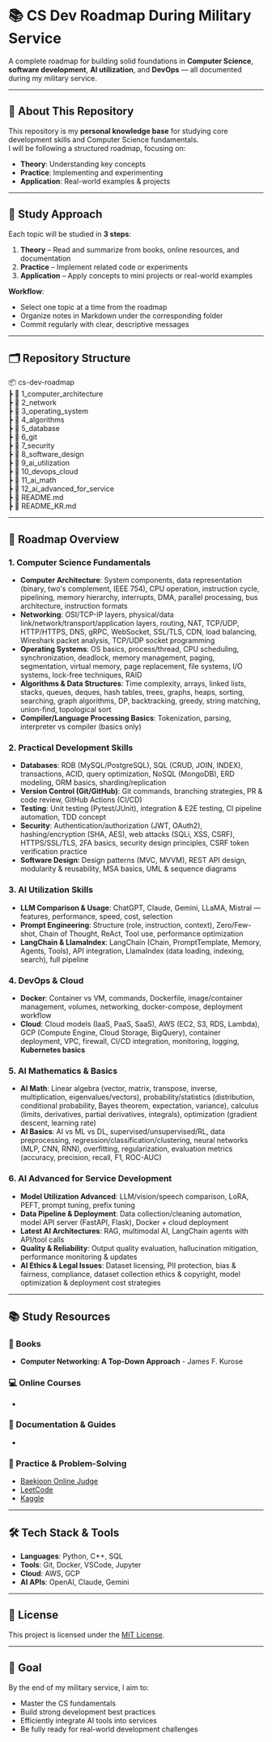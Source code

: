 # 📚 CS Dev Roadmap During Military Service

A complete roadmap for building solid foundations in **Computer Science**, **software development**, **AI utilization**, and **DevOps** — all documented during my military service.  

---

## 📌 About This Repository
This repository is my **personal knowledge base** for studying core development skills and Computer Science fundamentals.  
I will be following a structured roadmap, focusing on:
- **Theory**: Understanding key concepts
- **Practice**: Implementing and experimenting
- **Application**: Real-world examples & projects

---

## 📅 Study Approach
Each topic will be studied in **3 steps**:
1. **Theory** – Read and summarize from books, online resources, and documentation
2. **Practice** – Implement related code or experiments
3. **Application** – Apply concepts to mini projects or real-world examples

**Workflow**:
- Select one topic at a time from the roadmap
- Organize notes in Markdown under the corresponding folder
- Commit regularly with clear, descriptive messages

---

## 🗂 Repository Structure
📦 cs-dev-roadmap  
┣ 📂 1_computer_architecture  
┣ 📂 2_network  
┣ 📂 3_operating_system  
┣ 📂 4_algorithms  
┣ 📂 5_database  
┣ 📂 6_git  
┣ 📂 7_security  
┣ 📂 8_software_design  
┣ 📂 9_ai_utilization  
┣ 📂 10_devops_cloud  
┣ 📂 11_ai_math  
┣ 📂 12_ai_advanced_for_service  
┣ 📜 README.md  
┣ 📜 README_KR.md  

---

## 🧩 Roadmap Overview

### 1. Computer Science Fundamentals
- **Computer Architecture**: System components, data representation (binary, two's complement, IEEE 754), CPU operation, instruction cycle, pipelining, memory hierarchy, interrupts, DMA, parallel processing, bus architecture, instruction formats
- **Networking**: OSI/TCP-IP layers, physical/data link/network/transport/application layers, routing, NAT, TCP/UDP, HTTP/HTTPS, DNS, gRPC, WebSocket, SSL/TLS, CDN, load balancing, Wireshark packet analysis, TCP/UDP socket programming
- **Operating Systems**: OS basics, process/thread, CPU scheduling, synchronization, deadlock, memory management, paging, segmentation, virtual memory, page replacement, file systems, I/O systems, lock-free techniques, RAID
- **Algorithms & Data Structures**: Time complexity, arrays, linked lists, stacks, queues, deques, hash tables, trees, graphs, heaps, sorting, searching, graph algorithms, DP, backtracking, greedy, string matching, union-find, topological sort
- **Compiler/Language Processing Basics**: Tokenization, parsing, interpreter vs compiler (basics only)

### 2. Practical Development Skills
- **Databases**: RDB (MySQL/PostgreSQL), SQL (CRUD, JOIN, INDEX), transactions, ACID, query optimization, NoSQL (MongoDB), ERD modeling, ORM basics, sharding/replication
- **Version Control (Git/GitHub)**: Git commands, branching strategies, PR & code review, GitHub Actions (CI/CD)
- **Testing**: Unit testing (Pytest/JUnit), integration & E2E testing, CI pipeline automation, TDD concept
- **Security**: Authentication/authorization (JWT, OAuth2), hashing/encryption (SHA, AES), web attacks (SQLi, XSS, CSRF), HTTPS/SSL/TLS, 2FA basics, security design principles, CSRF token verification practice
- **Software Design**: Design patterns (MVC, MVVM), REST API design, modularity & reusability, MSA basics, UML & sequence diagrams

### 3. AI Utilization Skills
- **LLM Comparison & Usage**: ChatGPT, Claude, Gemini, LLaMA, Mistral — features, performance, speed, cost, selection
- **Prompt Engineering**: Structure (role, instruction, context), Zero/Few-shot, Chain of Thought, ReAct, Tool use, performance optimization
- **LangChain & LlamaIndex**: LangChain (Chain, PromptTemplate, Memory, Agents, Tools), API integration, LlamaIndex (data loading, indexing, search), full pipeline

### 4. DevOps & Cloud
- **Docker**: Container vs VM, commands, Dockerfile, image/container management, volumes, networking, docker-compose, deployment workflow
- **Cloud**: Cloud models (IaaS, PaaS, SaaS), AWS (EC2, S3, RDS, Lambda), GCP (Compute Engine, Cloud Storage, BigQuery), container deployment, VPC, firewall, CI/CD integration, monitoring, logging, **Kubernetes basics**

### 5. AI Mathematics & Basics
- **AI Math**: Linear algebra (vector, matrix, transpose, inverse, multiplication, eigenvalues/vectors), probability/statistics (distribution, conditional probability, Bayes theorem, expectation, variance), calculus (limits, derivatives, partial derivatives, integrals), optimization (gradient descent, learning rate)
- **AI Basics**: AI vs ML vs DL, supervised/unsupervised/RL, data preprocessing, regression/classification/clustering, neural networks (MLP, CNN, RNN), overfitting, regularization, evaluation metrics (accuracy, precision, recall, F1, ROC-AUC)

### 6. AI Advanced for Service Development
- **Model Utilization Advanced**: LLM/vision/speech comparison, LoRA, PEFT, prompt tuning, prefix tuning
- **Data Pipeline & Deployment**: Data collection/cleaning automation, model API server (FastAPI, Flask), Docker + cloud deployment
- **Latest AI Architectures**: RAG, multimodal AI, LangChain agents with API/tool calls
- **Quality & Reliability**: Output quality evaluation, hallucination mitigation, performance monitoring & updates
- **AI Ethics & Legal Issues**: Dataset licensing, PII protection, bias & fairness, compliance, dataset collection ethics & copyright, model optimization & deployment cost strategies

---

## 📚 Study Resources

### 📖 Books
- **Computer Networking: A Top-Down Approach** - James F. Kurose  



### 💻 Online Courses
-

### 📄 Documentation & Guides
-

### 📝 Practice & Problem-Solving
- [Baekjoon Online Judge](https://www.acmicpc.net/)  
- [LeetCode](https://leetcode.com/)  
- [Kaggle](https://www.kaggle.com/)  

---

## 🛠 Tech Stack & Tools
- **Languages**: Python, C++, SQL
- **Tools**: Git, Docker, VSCode, Jupyter
- **Cloud**: AWS, GCP
- **AI APIs**: OpenAI, Claude, Gemini

---

## 📄 License
This project is licensed under the [MIT License](LICENSE).


---

## 🚀 Goal
By the end of my military service, I aim to:
- Master the CS fundamentals
- Build strong development best practices
- Efficiently integrate AI tools into services
- Be fully ready for real-world development challenges
